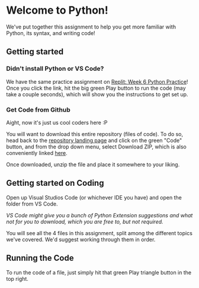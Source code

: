 # Welcome to Python!
We've put together this assignment to help you get more familiar with Python, its syntax, and writing code!

## Getting started

### Didn't install Python or VS Code?
We have the same practice assignment on [Replit: Week 6 Python Practice](https://replit.com/@jtfa22/Week-6-Python-Practice)! Once you click the link, hit the big green Play button to run the code (may take a couple seconds), which will show you the instructions to get set up.

### Get Code from Github
Aight, now it's just us cool coders here :P

You will want to download this entire repository (files of code). To do so, head back to the [repository landing page](https://github.com/uas-at-ucla/E96A-Drones) and click on the green "Code" button, and from the drop down menu, select Download ZIP, which is also conveniently linked [here](https://github.com/uas-at-ucla/E96A-Drones/archive/refs/heads/main.zip).

Once downloaded, unzip the file and place it somewhere to your liking.

## Getting started on Coding
Open up Visual Studios Code (or whichever IDE you have) and open the folder from VS Code. 

*VS Code might give you a bunch of Python Extension suggestions and what not for you to download, which you are free to, but not required.*

You will see all the 4 files in this assignment, split among the different topics we've covered. We'd suggest working through them in order.

## Running the Code
To run the code of a file, just simply hit that green Play triangle button in the top right.